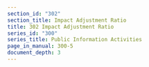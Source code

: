 ```yaml
---
section_id: "302"
section_title: Impact Adjustment Ratio
title: 302 Impact Adjustment Ratio
series_id: "300"
series_title: Public Information Activities
page_in_manual: 300-5
document_depth: 3
---
```

